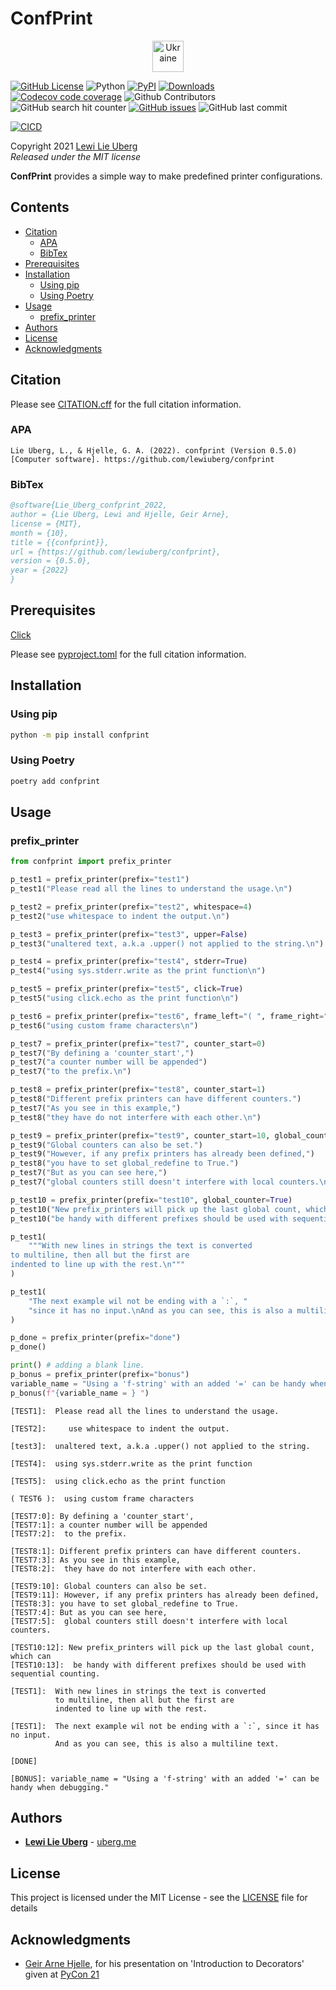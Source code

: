 <!-- ---
jupyter:
  jupytext:
    formats: ipynb,md
    text_representation:
      extension: .md
      format_name: markdown
      format_version: '1.3'
      jupytext_version: 1.13.0
  kernelspec:
    display_name: Python 3 (ipykernel)
    language: python
    name: python3
--- -->

<!-- #region tags=[] -->
# ConfPrint <!-- omit in toc -->

<p align="center"> <a href="https://how-to-help-ukraine-now.super.site" target="_blank"> <img src="https://emojipedia-us.s3.dualstack.us-west-1.amazonaws.com/thumbs/120/google/313/flag-ukraine_1f1fa-1f1e6.png" alt="Ukraine" width="50" height="50"/> </a>

[![GitHub License](https://img.shields.io/github/license/lewiuberg/confprint?color=blue)](LICENSE)
![Python](https://img.shields.io/pypi/pyversions/confprint.svg?color=blue)
[![PyPI](https://img.shields.io/pypi/v/confprint.svg?color=blue)](https://pypi.org/project/confprint/)
[![Downloads](https://pepy.tech/badge/confprint)](https://pepy.tech/project/confprint)
[![Codecov code coverage](https://img.shields.io/codecov/c/github/lewiuberg/confprint?color=blue)](https://app.codecov.io/gh/lewiuberg/confprint)
![Github Contributors](https://img.shields.io/github/contributors/lewiuberg/confprint?color=blue)
![GitHub search hit counter](https://img.shields.io/github/search/lewiuberg/confprint/confprint?label=confprint%20searches)
[![GitHub issues](https://img.shields.io/github/issues-raw/lewiuberg/confprint)](https://github.com/lewiuberg/confprint/issues)
![GitHub last commit](https://img.shields.io/github/last-commit/lewiuberg/confprint)

[![CICD](https://github.com/lewiuberg/confprint/actions/workflows/cicd.yml/badge.svg)](https://github.com/lewiuberg/confprint/actions/workflows/cicd.yml)

Copyright 2021 [Lewi Lie Uberg](https://uberg.me/)\
_Released under the MIT license_

**ConfPrint** provides a simple way to make predefined printer configurations.

## Contents <!-- omit in toc -->

- [Citation](#citation)
  - [APA](#apa)
  - [BibTex](#bibtex)
- [Prerequisites](#prerequisites)
- [Installation](#installation)
  - [Using pip](#using-pip)
  - [Using Poetry](#using-poetry)
- [Usage](#usage)
  - [prefix_printer](#prefix_printer)
- [Authors](#authors)
- [License](#license)
- [Acknowledgments](#acknowledgments)

## Citation

Please see [CITATION.cff](CITATION.cff) for the full citation information.

### APA

```apa
Lie Uberg, L., & Hjelle, G. A. (2022). confprint (Version 0.5.0) [Computer software]. https://github.com/lewiuberg/confprint
```

### BibTex

```BibTex
@software{Lie_Uberg_confprint_2022,
author = {Lie Uberg, Lewi and Hjelle, Geir Arne},
license = {MIT},
month = {10},
title = {{confprint}},
url = {https://github.com/lewiuberg/confprint},
version = {0.5.0},
year = {2022}
}
```

## Prerequisites

[Click](https://pypi.org/project/click/)

Please see [pyproject.toml](pyproject.toml) for the full citation information.

## Installation

### Using pip

```bash
python -m pip install confprint
```

### Using Poetry

```bash
poetry add confprint
```

## Usage

### prefix_printer
<!-- #endregion -->

```python
from confprint import prefix_printer

p_test1 = prefix_printer(prefix="test1")
p_test1("Please read all the lines to understand the usage.\n")

p_test2 = prefix_printer(prefix="test2", whitespace=4)
p_test2("use whitespace to indent the output.\n")

p_test3 = prefix_printer(prefix="test3", upper=False)
p_test3("unaltered text, a.k.a .upper() not applied to the string.\n")

p_test4 = prefix_printer(prefix="test4", stderr=True)
p_test4("using sys.stderr.write as the print function\n")

p_test5 = prefix_printer(prefix="test5", click=True)
p_test5("using click.echo as the print function\n")

p_test6 = prefix_printer(prefix="test6", frame_left="( ", frame_right=" )")
p_test6("using custom frame characters\n")

p_test7 = prefix_printer(prefix="test7", counter_start=0)
p_test7("By defining a 'counter_start',")
p_test7("a counter number will be appended")
p_test7("to the prefix.\n")

p_test8 = prefix_printer(prefix="test8", counter_start=1)
p_test8("Different prefix printers can have different counters.")
p_test7("As you see in this example,")
p_test8("they have do not interfere with each other.\n")

p_test9 = prefix_printer(prefix="test9", counter_start=10, global_counter=True)
p_test9("Global counters can also be set.")
p_test9("However, if any prefix printers has already been defined,")
p_test8("you have to set global_redefine to True.")
p_test7("But as you can see here,")
p_test7("global counters still doesn't interfere with local counters.\n")

p_test10 = prefix_printer(prefix="test10", global_counter=True)
p_test10("New prefix_printers will pick up the last global count, which can")
p_test10("be handy with different prefixes should be used with sequential counting.\n")

p_test1(
    """With new lines in strings the text is converted
to multiline, then all but the first are
indented to line up with the rest.\n"""
)

p_test1(
    "The next example wil not be ending with a `:`, "
    "since it has no input.\nAnd as you can see, this is also a multiline text.\n"
)

p_done = prefix_printer(prefix="done")
p_done()

print() # adding a blank line.
p_bonus = prefix_printer(prefix="bonus")
variable_name = "Using a 'f-string' with an added '=' can be handy when debugging."
p_bonus(f"{variable_name = } ")
```

```
[TEST1]:  Please read all the lines to understand the usage.
          
[TEST2]:     use whitespace to indent the output.
             
[test3]:  unaltered text, a.k.a .upper() not applied to the string.
          
[TEST4]:  using sys.stderr.write as the print function
          
[TEST5]:  using click.echo as the print function
          
( TEST6 ):  using custom frame characters
            
[TEST7:0]: By defining a 'counter_start',
[TEST7:1]: a counter number will be appended
[TEST7:2]:  to the prefix.
            
[TEST8:1]: Different prefix printers can have different counters.
[TEST7:3]: As you see in this example,
[TEST8:2]:  they have do not interfere with each other.
            
[TEST9:10]: Global counters can also be set.
[TEST9:11]: However, if any prefix printers has already been defined,
[TEST8:3]: you have to set global_redefine to True.
[TEST7:4]: But as you can see here,
[TEST7:5]:  global counters still doesn't interfere with local counters.
            
[TEST10:12]: New prefix_printers will pick up the last global count, which can
[TEST10:13]:  be handy with different prefixes should be used with sequential counting.
              
[TEST1]:  With new lines in strings the text is converted
          to multiline, then all but the first are
          indented to line up with the rest.
          
[TEST1]:  The next example wil not be ending with a `:`, since it has no input.
          And as you can see, this is also a multiline text.
          
[DONE]

[BONUS]: variable_name = "Using a 'f-string' with an added '=' can be handy when debugging." 
```


## Authors

- **[Lewi Lie Uberg](https://github.com/lewiuberg)** - [uberg.me](https://uberg.me/)

## License

This project is licensed under the MIT License - see the [LICENSE](https://github.com/lewiuberg/confprint/blob/main/LICENSE) file for details

## Acknowledgments

- [Geir Arne Hjelle](https://github.com/gahjelle), for his presentation on 'Introduction to Decorators' given at [PyCon 21](https://www.youtube.com/watch?v=VWZAh1QrqRE&amp;t=17m0s)
